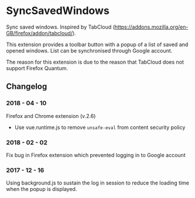 # SyncSavedWindows

Sync saved windows. Inspired by TabCloud (https://addons.mozilla.org/en-GB/firefox/addon/tabcloud/).

This extension provides a toolbar button with a popup of a list of saved and opened windows. List can be synchronised through Google account.

The reason for this extension is due to the reason that TabCloud does not support Firefox Quantum.

## Changelog

### 2018 - 04 - 10

Firefox and Chrome extension (v.2.6)

- Use vue.runtime.js to remove `unsafe-eval` from content security policy

### 2018 - 02 - 02

Fix bug in Firefox extension which prevented logging in to Google account

### 2017 - 12 - 16

Using background.js to sustain the log in session to reduce the loading time when the popup is displayed.
